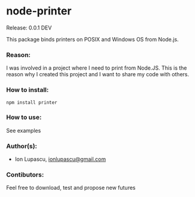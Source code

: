 node-printer
============

Release: 0.0.1 DEV

This package binds printers on POSIX and Windows OS from Node.js.

### Reason:

I was involved in a project where I need to print from Node.JS. This is the reason why I created this project and I want to share my code with others.

### How to install:

    npm install printer

### How to use:

See examples

### Author(s):

* Ion Lupascu, ionlupascu@gmail.com

### Contibutors:

Feel free to download, test and propose new futures